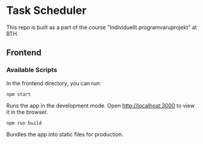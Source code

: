 # Task Scheduler

This repo is built as a part of the course "Individuellt programvaruprojekt" at BTH.

## Frontend
### Available Scripts

In the frontend directory, you can run:

```
npm start
```

Runs the app in the development mode.
Open [http://localhost:3000](http://localhost:3000) to view it in the browser.

```
npm run build
```
Bundles the app into static files for production.

